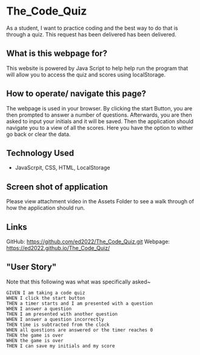 # The_Code_Quiz

As a student, I want to practice coding and the best way to do that is through a quiz. This request has been delivered has been delivered. 

## What is this webpage for?

This website is powered by Java Script to help help run the program that will allow you to access the quiz and scores using localStorage. 

## How to operate/ navigate this page?

The webpage is used in your browser. By clicking the start Button, you are then prompted to answer a number of questions. Afterwards, you are then asked to input your initials and it will be saved. Then the application should navigate you to a view of all the scores. Here you have the option to wither go back or clear the data. 

## Technology Used
 - JavaScrpit, CSS, HTML, LocalStorage

## Screen shot of application

Please view attachment video in the Assets Folder to see a walk through of how the application should run. 

## Links
GitHub: https://github.com/ed2022/The_Code_Quiz.git
Webpage: https://ed2022.github.io/The_Code_Quiz/

## "User Story"

Note that this following was what was specifically asked~ 

```
GIVEN I am taking a code quiz
WHEN I click the start button
THEN a timer starts and I am presented with a question
WHEN I answer a question
THEN I am presented with another question
WHEN I answer a question incorrectly
THEN time is subtracted from the clock
WHEN all questions are answered or the timer reaches 0
THEN the game is over
WHEN the game is over
THEN I can save my initials and my score

```